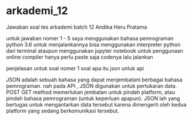 # arkademi_12
Jawaban soal tes arkademi batch 12 Andika Heru Pratama


untuk jawaban nomer  1 - 5 saya menggunakan bahasa pemrograman python 3.6
untuk menjalankannya bisa menggunakan interpreter python dari terminal ataupun menggunakan jupyter notebook
untuk penggunaan online compiler hanya perlu paste saja codenya lalu jalankan



penjelasan untuk soal nomer 1 soal apa itu json untuk api

JSON adalah sebuah bahasa yang dapat menjembatani berbagai bahasa pemrograman.
nah pada API , JSON digunakan untuk pertukaran data. POST GET method memerlukan jembatan untuk pindah platform,
atau pindah bahasa pemrograman (untuk keperluan apapun). JSON lah yang bertugas untuk mengantarkan data tersebut
karena dimengerti oleh kedua platform yang sedang berkomunikasi tersebut.

